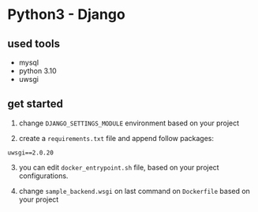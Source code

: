
# Python3 - Django

## used tools

- mysql
- python 3.10
- uwsgi

## get started

1. change `DJANGO_SETTINGS_MODULE` environment based on your project

2. create a `requirements.txt` file and append follow packages:
```
uwsgi==2.0.20 
```

3. you can edit `docker_entrypoint.sh` file, based on your project configurations.

4. change `sample_backend.wsgi` on last command on `Dockerfile` based on your project